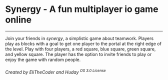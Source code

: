# Synergy - A fun multiplayer io game online
***
Join your friends in *synergy*, a simplistic game about teamwork.
Players play as blocks with a goal to get one player to the portal at the right edge of the level.
Play with four players, a red square, blue square, green square, and yellow square.
The player has the option to invite friends to play or enjoy the game with random people.

###### *Created by EliTheCoder and Huday* <sup>OS 3.0 License</sup>
